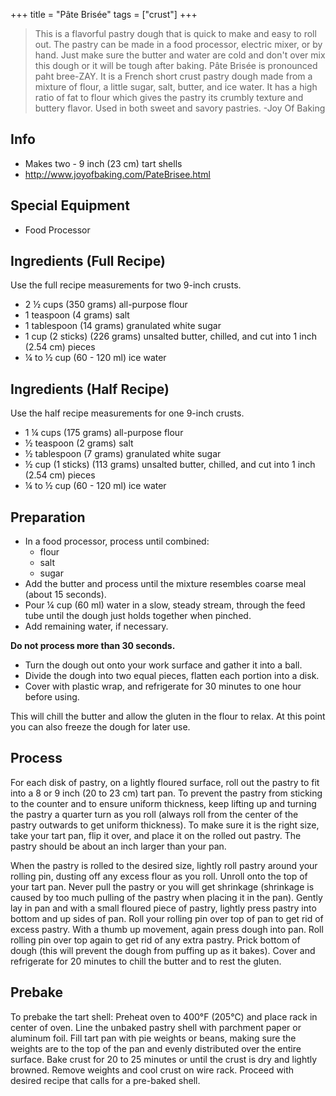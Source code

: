 +++
title = "Pâte Brisée"
tags = ["crust"]
+++

> This is a flavorful pastry dough that is quick to make and easy to
> roll out. The pastry can be made in a food processor, electric mixer,
> or by hand. Just make sure the butter and water are cold and don't
> over mix this dough or it will be tough after baking. Pâte Brisée is
> pronounced paht bree-ZAY. It is a French short crust pastry dough made
> from a mixture of flour, a little sugar, salt, butter, and ice water.
> It has a high ratio of fat to flour which gives the pastry its crumbly
> texture and buttery flavor. Used in both sweet and savory pastries.
> -Joy Of Baking

## Info

-   Makes two - 9 inch (23 cm) tart shells
-   http://www.joyofbaking.com/PateBrisee.html

## Special Equipment

-   Food Processor

## Ingredients (Full Recipe)

Use the full recipe measurements for two 9-inch crusts.

-   2 ½ cups (350 grams) all-purpose flour
-   1 teaspoon (4 grams) salt
-   1 tablespoon (14 grams) granulated white sugar
-   1 cup (2 sticks) (226 grams) unsalted butter, chilled, and cut into
    1 inch (2.54 cm) pieces
-   ¼ to ½ cup (60 - 120 ml) ice water

## Ingredients (Half Recipe)

Use the half recipe measurements for one 9-inch crusts.

-   1 ¼ cups (175 grams) all-purpose flour
-   ½ teaspoon (2 grams) salt
-   ½ tablespoon (7 grams) granulated white sugar
-   ½ cup (1 sticks) (113 grams) unsalted butter, chilled, and cut into
    1 inch (2.54 cm) pieces
-   ¼ to ½ cup (60 - 120 ml) ice water

## Preparation

-   In a food processor, process until combined:
    -   flour
    -   salt
    -   sugar
-   Add the butter and process until the mixture resembles coarse meal
    (about 15 seconds).
-   Pour ¼ cup (60 ml) water in a slow, steady stream, through the feed
    tube until the dough just holds together when pinched.
-   Add remaining water, if necessary.

**Do not process more than 30 seconds.**

-   Turn the dough out onto your work surface and gather it into a ball.
-   Divide the dough into two equal pieces, flatten each portion into a
    disk.
-   Cover with plastic wrap, and refrigerate for 30 minutes to one hour
    before using.

This will chill the butter and allow the gluten in the flour to relax.
At this point you can also freeze the dough for later use.

## Process

For each disk of pastry, on a lightly floured surface, roll out the
pastry to fit into a 8 or 9 inch (20 to 23 cm) tart pan. To prevent the
pastry from sticking to the counter and to ensure uniform thickness,
keep lifting up and turning the pastry a quarter turn as you roll
(always roll from the center of the pastry outwards to get uniform
thickness). To make sure it is the right size, take your tart pan, flip
it over, and place it on the rolled out pastry. The pastry should be
about an inch larger than your pan.

When the pastry is rolled to the desired size, lightly roll pastry
around your rolling pin, dusting off any excess flour as you roll.
Unroll onto the top of your tart pan. Never pull the pastry or you will
get shrinkage (shrinkage is caused by too much pulling of the pastry
when placing it in the pan). Gently lay in pan and with a small floured
piece of pastry, lightly press pastry into bottom and up sides of pan.
Roll your rolling pin over top of pan to get rid of excess pastry. With
a thumb up movement, again press dough into pan. Roll rolling pin over
top again to get rid of any extra pastry. Prick bottom of dough (this
will prevent the dough from puffing up as it bakes). Cover and
refrigerate for 20 minutes to chill the butter and to rest the gluten.

## Prebake

To prebake the tart shell: Preheat oven to 400°F (205°C) and place rack
in center of oven. Line the unbaked pastry shell with parchment paper or
aluminum foil. Fill tart pan with pie weights or beans, making sure the
weights are to the top of the pan and evenly distributed over the entire
surface. Bake crust for 20 to 25 minutes or until the crust is dry and
lightly browned. Remove weights and cool crust on wire rack. Proceed
with desired recipe that calls for a pre-baked shell.
